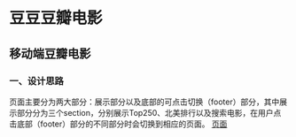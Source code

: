 # 豆豆豆瓣电影
## 移动端豆瓣电影
### 一、设计思路
页面主要分为两大部分：展示部分以及底部的可点击切换（footer）部分，其中展示部分分为三个section，分别展示Top250、北美排行以及搜索电影，在用户点击底部（footer）部分的不同部分时会切换到相应的页面。
[页面](https://ws1.sinaimg.cn/large/691e2a69gy1fkpu6vy2aej20fv0kjwik.jpg)